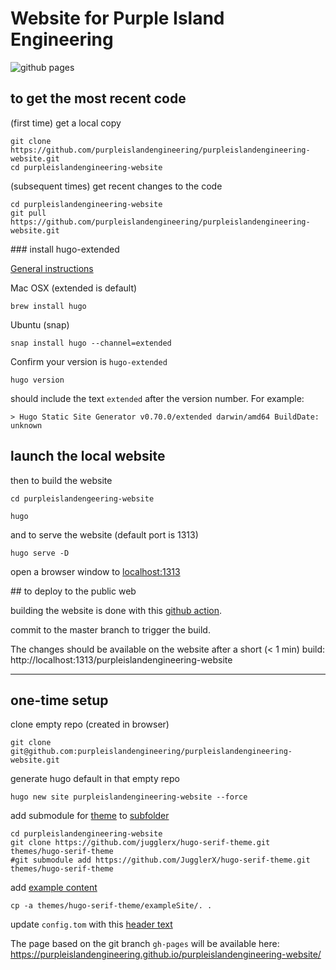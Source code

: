 
# Website for Purple Island Engineering

![github pages](https://github.com/purpleislandengineering/purpleislandengineering-website/workflows/github%20pages/badge.svg?branch=master)

## to get the most recent code

(first time) get a local copy

    git clone https://github.com/purpleislandengineering/purpleislandengineering-website.git
    cd purpleislandengineering-website

(subsequent times) get recent changes to the code

    cd purpleislandengineering-website
    git pull https://github.com/purpleislandengineering/purpleislandengineering-website.git

### install hugo-extended

[General instructions](https://gohugo.io/getting-started/installing/)

Mac OSX (extended is default)

    brew install hugo

Ubuntu (snap)

    snap install hugo --channel=extended

Confirm your version is `hugo-extended`

    hugo version

should include the text `extended` after the version number. For example:

    > Hugo Static Site Generator v0.70.0/extended darwin/amd64 BuildDate: unknown

## launch the local website

then to build the website
	
	cd purpleislandengeering-website

    hugo

and to serve the website (default port is 1313)

    hugo serve -D

open a browser window to [localhost:1313](http://localhost:1313)


## to deploy to the public web

building the website is done with this [github action](https://github.com/peaceiris/actions-hugo).

commit to the master branch to trigger the build.

The changes should be available on the website after a short (< 1 min) build: http://localhost:1313/purpleislandengineering-website

---

## one-time setup

clone empty repo (created in browser)

    git clone git@github.com:purpleislandengineering/purpleislandengineering-website.git

generate hugo default in that empty repo

    hugo new site purpleislandengineering-website --force

add submodule for [theme](https://github.com/JugglerX/hugo-serif-theme) to [subfolder](https://stackoverflow.com/a/9035930/2327328)

    cd purpleislandengineering-website 
	git clone https://github.com/jugglerx/hugo-serif-theme.git themes/hugo-serif-theme
	#git submodule add https://github.com/JugglerX/hugo-serif-theme.git themes/hugo-serif-theme

add [example content](https://github.com/JugglerX/hugo-serif-theme#add-example-content)

    cp -a themes/hugo-serif-theme/exampleSite/. .

update `config.tom` with this [header text](https://github.com/JugglerX/hugo-serif-theme#update-configtoml)

The page based on the git branch `gh-pages` will be available here: https://purpleislandengineering.github.io/purpleislandengineering-website/